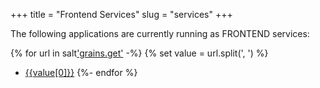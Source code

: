 +++
title = "Frontend Services"
slug = "services"
+++

The following applications are currently running as FRONTEND services:

{% for url in salt['grains.get']('url-frontend', '') -%}
{% set value = url.split(', ') %}
* [{{value[0]}}]({{value[1]}})
{%- endfor %}